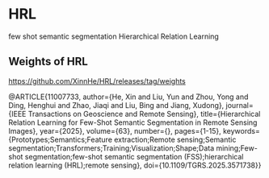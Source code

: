 # HRL
few shot semantic segmentation
Hierarchical Relation Learning


## Weights of HRL
https://github.com/XinnHe/HRL/releases/tag/weights




@ARTICLE{11007733,
  author={He, Xin and Liu, Yun and Zhou, Yong and Ding, Henghui and Zhao, Jiaqi and Liu, Bing and Jiang, Xudong},
  journal={IEEE Transactions on Geoscience and Remote Sensing}, 
  title={Hierarchical Relation Learning for Few-Shot Semantic Segmentation in Remote Sensing Images}, 
  year={2025},
  volume={63},
  number={},
  pages={1-15},
  keywords={Prototypes;Semantics;Feature extraction;Remote sensing;Semantic segmentation;Transformers;Training;Visualization;Shape;Data mining;Few-shot segmentation;few-shot semantic segmentation (FSS);hierarchical relation learning (HRL);remote sensing},
  doi={10.1109/TGRS.2025.3571738}}
